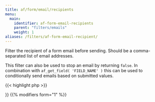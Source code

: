 ```yaml
---
title: af/form/email/recipients
menu:
  main:
    identifier: af-form-email-recipients
    parent: "filters/emails"
    weight: 1
aliases: /filters/af-form-email-recipient/
---
```


Filter the recipient of a form email before sending. Should be a comma-separated list of email addresses.

This filter can also be used to stop an email by returning `false`. In combination with `af_get_field( 'FIELD_NAME' )` this can be used to conditionally send emails based on submitted values.

{{< highlight php >}}
<?php

function filter_email_recipient( $recipient, $email, $form, $fields ) {
	// Add another recipient to email
    $recipient .= ', john@doe.com';
    
    return $recipient;
}
add_filter( 'af/form/email/recipient/key=FORM_KEY', 'filter_email_recipient', 10, 4 );

{{< / highlight >}}

{{% modifiers form="1" %}}